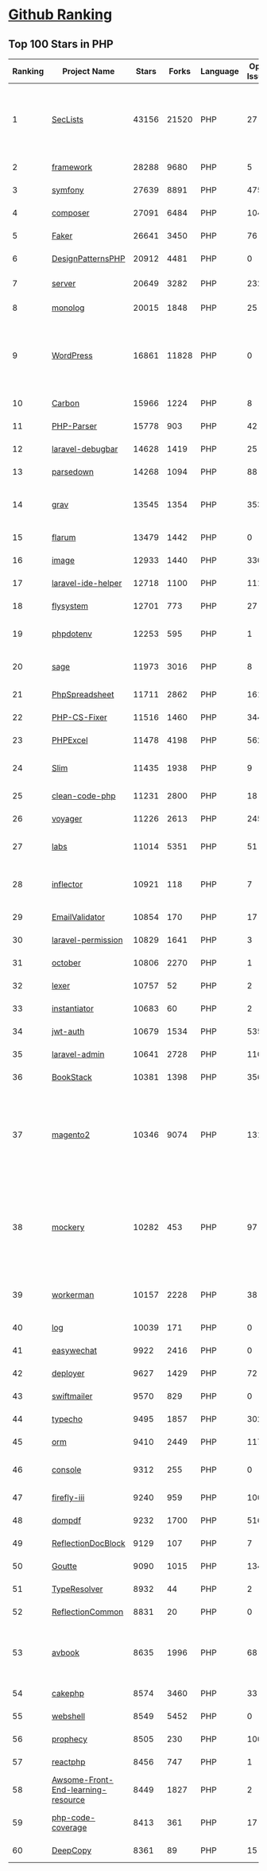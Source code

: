 [Github Ranking](../README.md)
==========

## Top 100 Stars in PHP

| Ranking | Project Name | Stars | Forks | Language | Open Issues | Description | Last Commit |
| ------- | ------------ | ----- | ----- | -------- | ----------- | ----------- | ----------- |
| 1 | [SecLists](https://github.com/danielmiessler/SecLists) | 43156 | 21520 | PHP | 27 | SecLists is the security tester's companion. It's a collection of multiple types of lists used during security assessments, collected in one place. List types include usernames, passwords, URLs, sensitive data patterns, fuzzing payloads, web shells, and many more. | 2022-11-17T19:31:27Z |
| 2 | [framework](https://github.com/laravel/framework) | 28288 | 9680 | PHP | 5 | The Laravel Framework. | 2022-11-21T00:07:29Z |
| 3 | [symfony](https://github.com/symfony/symfony) | 27639 | 8891 | PHP | 475 | The Symfony PHP framework | 2022-11-20T23:03:08Z |
| 4 | [composer](https://github.com/composer/composer) | 27091 | 6484 | PHP | 104 | Dependency Manager for PHP | 2022-11-20T04:47:29Z |
| 5 | [Faker](https://github.com/fzaninotto/Faker) | 26641 | 3450 | PHP | 76 | Faker is a PHP library that generates fake data for you | 2022-07-11T08:30:23Z |
| 6 | [DesignPatternsPHP](https://github.com/DesignPatternsPHP/DesignPatternsPHP) | 20912 | 4481 | PHP | 0 | sample code for several design patterns in PHP 8 | 2022-11-15T09:44:45Z |
| 7 | [server](https://github.com/nextcloud/server) | 20649 | 3282 | PHP | 2321 | ☁️ Nextcloud server, a safe home for all your data | 2022-11-21T02:15:56Z |
| 8 | [monolog](https://github.com/Seldaek/monolog) | 20015 | 1848 | PHP | 25 | Sends your logs to files, sockets, inboxes, databases and various web services | 2022-11-18T13:03:08Z |
| 9 | [WordPress](https://github.com/WordPress/WordPress) | 16861 | 11828 | PHP | 0 | WordPress, Git-ified. This repository is just a mirror of the WordPress subversion repository. Please do not send pull requests. Submit pull requests to https://github.com/WordPress/wordpress-develop and patches to https://core.trac.wordpress.org/ instead. | 2022-11-20T14:12:06Z |
| 10 | [Carbon](https://github.com/briannesbitt/Carbon) | 15966 | 1224 | PHP | 8 | A simple PHP API extension for DateTime. | 2022-11-20T17:39:26Z |
| 11 | [PHP-Parser](https://github.com/nikic/PHP-Parser) | 15778 | 903 | PHP | 42 | A PHP parser written in PHP | 2022-11-13T15:33:17Z |
| 12 | [laravel-debugbar](https://github.com/barryvdh/laravel-debugbar) | 14628 | 1419 | PHP | 25 | Laravel Debugbar (Integrates PHP Debug Bar) | 2022-10-31T15:00:08Z |
| 13 | [parsedown](https://github.com/erusev/parsedown) | 14268 | 1094 | PHP | 88 | Better Markdown Parser in PHP | 2022-11-02T21:14:27Z |
| 14 | [grav](https://github.com/getgrav/grav) | 13545 | 1354 | PHP | 353 | Modern, Crazy Fast, Ridiculously Easy and Amazingly Powerful Flat-File CMS powered by PHP, Markdown, Twig, and Symfony | 2022-10-26T00:20:17Z |
| 15 | [flarum](https://github.com/flarum/flarum) | 13479 | 1442 | PHP | 0 | Simple forum software for building great communities. | 2022-11-15T12:29:11Z |
| 16 | [image](https://github.com/Intervention/image) | 12933 | 1440 | PHP | 330 | PHP Image Manipulation | 2022-11-07T18:42:17Z |
| 17 | [laravel-ide-helper](https://github.com/barryvdh/laravel-ide-helper) | 12718 | 1100 | PHP | 111 | Laravel IDE Helper | 2022-11-18T21:07:42Z |
| 18 | [flysystem](https://github.com/thephpleague/flysystem) | 12701 | 773 | PHP | 27 | Abstraction for local and remote filesystems | 2022-11-18T17:04:30Z |
| 19 | [phpdotenv](https://github.com/vlucas/phpdotenv) | 12253 | 595 | PHP | 1 | Loads environment variables from `.env` to `getenv()`, `$_ENV` and `$_SERVER` automagically. | 2022-10-16T01:02:40Z |
| 20 | [sage](https://github.com/roots/sage) | 11973 | 3016 | PHP | 8 | WordPress starter theme with Laravel Blade components and templates, Tailwind CSS, and a modern development workflow | 2022-11-20T19:10:10Z |
| 21 | [PhpSpreadsheet](https://github.com/PHPOffice/PhpSpreadsheet) | 11711 | 2862 | PHP | 161 | A pure PHP library for reading and writing spreadsheet files | 2022-11-21T00:49:51Z |
| 22 | [PHP-CS-Fixer](https://github.com/PHP-CS-Fixer/PHP-CS-Fixer) | 11516 | 1460 | PHP | 344 | A tool to automatically fix PHP Coding Standards issues | 2022-11-20T15:06:57Z |
| 23 | [PHPExcel](https://github.com/PHPOffice/PHPExcel) | 11478 | 4198 | PHP | 562 | ARCHIVED | 2019-01-02T01:38:48Z |
| 24 | [Slim](https://github.com/slimphp/Slim) | 11435 | 1938 | PHP | 9 | Slim is a PHP micro framework that helps you quickly write simple yet powerful web applications and APIs. | 2022-11-07T21:33:25Z |
| 25 | [clean-code-php](https://github.com/jupeter/clean-code-php) | 11231 | 2800 | PHP | 18 | :bathtub: Clean Code concepts adapted for PHP | 2022-11-03T08:11:35Z |
| 26 | [voyager](https://github.com/the-control-group/voyager) | 11226 | 2613 | PHP | 245 | Voyager - The Missing Laravel Admin | 2022-11-17T04:33:28Z |
| 27 | [labs](https://github.com/docker/labs) | 11014 | 5351 | PHP | 51 | This is a collection of tutorials for learning how to use Docker with various tools. Contributions welcome. | 2022-11-17T09:16:54Z |
| 28 | [inflector](https://github.com/doctrine/inflector) | 10921 | 118 | PHP | 7 | Doctrine Inflector is a small library that can perform string manipulations with regard to uppercase/lowercase and singular/plural forms of words. | 2022-10-25T14:39:10Z |
| 29 | [EmailValidator](https://github.com/egulias/EmailValidator) | 10854 | 170 | PHP | 17 | PHP Email address validator | 2022-09-10T06:15:17Z |
| 30 | [laravel-permission](https://github.com/spatie/laravel-permission) | 10829 | 1641 | PHP | 3 | Associate users with roles and permissions | 2022-11-19T02:10:48Z |
| 31 | [october](https://github.com/octobercms/october) | 10806 | 2270 | PHP | 1 | Self-hosted CMS platform based on the Laravel PHP Framework. | 2022-11-16T23:21:25Z |
| 32 | [lexer](https://github.com/doctrine/lexer) | 10757 | 52 | PHP | 2 | Base library for a lexer that can be used in Top-Down, Recursive Descent Parsers. | 2022-11-04T16:17:22Z |
| 33 | [instantiator](https://github.com/doctrine/instantiator) | 10683 | 60 | PHP | 2 | None | 2022-05-29T20:57:59Z |
| 34 | [jwt-auth](https://github.com/tymondesigns/jwt-auth) | 10679 | 1534 | PHP | 535 | 🔐 JSON Web Token Authentication for Laravel & Lumen | 2022-07-16T21:53:44Z |
| 35 | [laravel-admin](https://github.com/z-song/laravel-admin) | 10641 | 2728 | PHP | 110 | Build a full-featured administrative interface in ten minutes | 2022-11-14T06:49:31Z |
| 36 | [BookStack](https://github.com/BookStackApp/BookStack) | 10381 | 1398 | PHP | 356 | A platform to create documentation/wiki content built with PHP & Laravel | 2022-11-21T00:42:20Z |
| 37 | [magento2](https://github.com/magento/magento2) | 10346 | 9074 | PHP | 1319 | Prior to making any Submission(s), you must sign an Adobe Contributor License Agreement, available here at: https://opensource.adobe.com/cla.html. All Submissions you make to Adobe Inc. and its affiliates, assigns and subsidiaries (collectively “Adobe”) are subject to the terms of the Adobe Contributor License Agreement. | 2022-11-20T22:32:11Z |
| 38 | [mockery](https://github.com/mockery/mockery) | 10282 | 453 | PHP | 97 | Mockery is a simple yet flexible PHP mock object framework for use in unit testing with PHPUnit, PHPSpec or any other testing framework. Its core goal is to offer a test double framework with a succinct API capable of clearly defining all possible object operations and interactions using a human readable Domain Specific Language (DSL). | 2022-11-15T14:40:02Z |
| 39 | [workerman](https://github.com/walkor/workerman) | 10157 | 2228 | PHP | 38 | An asynchronous event driven PHP socket framework. Supports HTTP, Websocket, SSL and other custom protocols. PHP>=7.0. | 2022-11-18T02:18:58Z |
| 40 | [log](https://github.com/php-fig/log) | 10039 | 171 | PHP | 0 | None | 2021-07-14T16:46:26Z |
| 41 | [easywechat](https://github.com/w7corp/easywechat) | 9922 | 2416 | PHP | 0 | 📦 一个 PHP 微信 SDK | 2022-11-19T13:35:47Z |
| 42 | [deployer](https://github.com/deployphp/deployer) | 9627 | 1429 | PHP | 72 | The PHP deployment tool with support for popular frameworks out of the box | 2022-11-07T17:38:59Z |
| 43 | [swiftmailer](https://github.com/swiftmailer/swiftmailer) | 9570 | 829 | PHP | 0 | Comprehensive mailing tools for PHP | 2021-10-25T07:19:17Z |
| 44 | [typecho](https://github.com/typecho/typecho) | 9495 | 1857 | PHP | 302 | A PHP Blogging Platform. Simple and Powerful. | 2022-10-29T15:54:14Z |
| 45 | [orm](https://github.com/doctrine/orm) | 9410 | 2449 | PHP | 1172 | Doctrine Object Relational Mapper (ORM) | 2022-11-20T22:55:51Z |
| 46 | [console](https://github.com/symfony/console) | 9312 | 255 | PHP | 0 | The Console component eases the creation of beautiful and testable command line interfaces. | 2022-11-20T18:42:57Z |
| 47 | [firefly-iii](https://github.com/firefly-iii/firefly-iii) | 9240 | 959 | PHP | 100 | Firefly III: a personal finances manager | 2022-11-21T03:01:28Z |
| 48 | [dompdf](https://github.com/dompdf/dompdf) | 9232 | 1700 | PHP | 516 | HTML to PDF converter for PHP | 2022-11-20T22:14:47Z |
| 49 | [ReflectionDocBlock](https://github.com/phpDocumentor/ReflectionDocBlock) | 9129 | 107 | PHP | 7 | None | 2022-11-19T20:28:51Z |
| 50 | [Goutte](https://github.com/FriendsOfPHP/Goutte) | 9090 | 1015 | PHP | 134 | Goutte, a simple PHP Web Scraper | 2021-12-17T17:15:16Z |
| 51 | [TypeResolver](https://github.com/phpDocumentor/TypeResolver) | 8932 | 44 | PHP | 2 | A PSR-5 based resolver of Class names, Types and Structural Element Names | 2022-11-19T20:09:35Z |
| 52 | [ReflectionCommon](https://github.com/phpDocumentor/ReflectionCommon) | 8831 | 20 | PHP | 0 | None | 2022-07-29T15:24:25Z |
| 53 | [avbook](https://github.com/guyueyingmu/avbook) | 8635 | 1996 | PHP | 68 | AV 电影管理系统， avmoo , javbus , javlibrary 爬虫，线上 AV 影片图书馆，AV 磁力链接数据库，Japanese Adult Video Library,Adult Video Magnet Links - Japanese Adult Video Database | 2022-11-13T11:07:24Z |
| 54 | [cakephp](https://github.com/cakephp/cakephp) | 8574 | 3460 | PHP | 33 | CakePHP: The Rapid Development Framework for PHP - Official Repository | 2022-11-19T14:12:00Z |
| 55 | [webshell](https://github.com/tennc/webshell) | 8549 | 5452 | PHP | 0 | This is a webshell open source project | 2022-10-30T04:42:46Z |
| 56 | [prophecy](https://github.com/phpspec/prophecy) | 8505 | 230 | PHP | 100 | Highly opinionated mocking framework for PHP 5.3+ | 2022-10-26T10:23:57Z |
| 57 | [reactphp](https://github.com/reactphp/reactphp) | 8456 | 747 | PHP | 1 | Event-driven, non-blocking I/O with PHP. | 2022-10-04T21:01:10Z |
| 58 | [Awsome-Front-End-learning-resource](https://github.com/helloqingfeng/Awsome-Front-End-learning-resource) | 8449 | 1827 | PHP | 2 | :octocat:GitHub最全的前端资源汇总仓库（包括前端学习、开发资源、求职面试等） | 2022-02-12T06:00:04Z |
| 59 | [php-code-coverage](https://github.com/sebastianbergmann/php-code-coverage) | 8413 | 361 | PHP | 17 | Library that provides collection, processing, and rendering functionality for PHP code coverage information. | 2022-11-20T14:44:11Z |
| 60 | [DeepCopy](https://github.com/myclabs/DeepCopy) | 8361 | 89 | PHP | 15 | Create deep copies (clones) of your objects | 2022-09-17T11:43:42Z |

